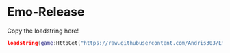 # Emo-Release

Copy the loadstring here!
```lua
loadstring(game:HttpGet("https://raw.githubusercontent.com/Andris303/Emo-Release/refs/heads/main/Emo-Release-1.lua",true))()
```
